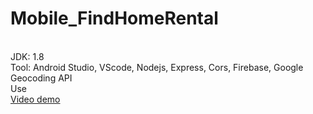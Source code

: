 # Mobile_FindHomeRental
<br>
JDK: 1.8
<br>
Tool: Android Studio, VScode, Nodejs, Express, Cors, Firebase, Google Geocoding API
<br>
Use 
<br>
<a href='https://youtu.be/o2o5rYDud1Q'>Video demo</a>
